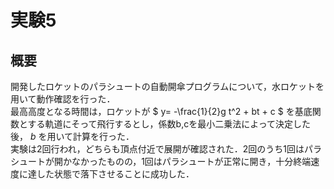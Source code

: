 # 実験5

## 概要  
開発したロケットのパラシュートの自動開傘プログラムについて，水ロケットを用いて動作確認を行った．  
最高高度となる時間は，ロケットが $ y= -\frac{1}{2}g t^2 + bt +  c $ を基底関数とする軌道にそって飛行するとし，係数b,cを最小二乗法によって決定した後， $b$ を用いて計算を行った．  
実験は2回行われ，どちらも頂点付近で展開が確認された．2回のうち1回はパラシュートが開かなかったものの，1回はパラシュートが正常に開き，十分終端速度に達した状態で落下させることに成功した．
